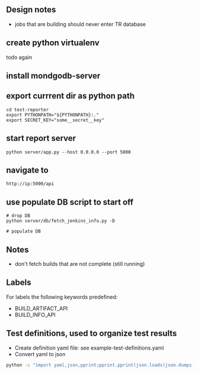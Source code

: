 ## Design notes
* jobs that are building should never enter TR database

## create python virtualenv
todo again

## install mondgodb-server

## export currrent dir as python path
 ```buildoutcfg
cd test-reporter
export PYTHONPATH="${PYTHONPATH}:."
export SECRET_KEY="some__secret__key"
```

## start report server
```buildoutcfg
python server/app.py --host 0.0.0.0 --port 5000
```

## navigate to
```buildoutcfg
http://ip:5000/api
```

## use populate DB script to start off
```buildoutcfg
# drop DB
python server/db/fetch_jenkins_info.py -D

# populate DB

```

## Notes
* don't fetch builds that are not complete (still running)

## Labels
For labels the following keywords predefined:
* BUILD_ARTIFACT_API
* BUILD_INFO_API

## Test definitions, used to organize test results
* Create definition yaml file: see example-test-definitions.yaml
* Convert yaml to json
```bash
python -c "import yaml,json,pprint;pprint.pprint(json.loads(json.dumps(yaml.load(open(\"fname.yaml\").read()))))"
```

